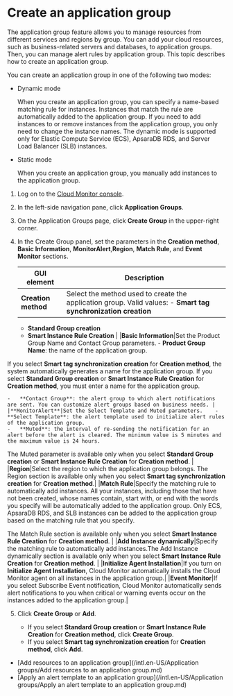 # Create an application group

The application group feature allows you to manage resources from different services and regions by group. You can add your cloud resources, such as business-related servers and databases, to application groups. Then, you can manage alert rules by application group. This topic describes how to create an application group.

You can create an application group in one of the following two modes:

-   Dynamic mode

    When you create an application group, you can specify a name-based matching rule for instances. Instances that match the rule are automatically added to the application group. If you need to add instances to or remove instances from the application group, you only need to change the instance names. The dynamic mode is supported only for Elastic Compute Service \(ECS\), ApsaraDB RDS, and Server Load Balancer \(SLB\) instances.

-   Static mode

    When you create an application group, you manually add instances to the application group.


1.  Log on to the [Cloud Monitor console](https://cms-intl.console.aliyun.com).

2.  In the left-side navigation pane, click **Application Groups**.

3.  On the Application Groups page, click **Create Group** in the upper-right corner.

4.  In the Create Group panel, set the parameters in the **Creation method**, **Basic Information**, **MonitorAlert**,**Region**, **Match Rule**, and **Event Monitor** sections.

    |GUI element|Description|
    |-----------|-----------|
    |**Creation method**|Select the method used to create the application group. Valid values:     -   **Smart tag synchronization creation**
    -   **Standard Group creation**
    -   **Smart Instance Rule Creation** |
    |**Basic Information**|Set the Product Group Name and Contact Group parameters.     -   **Product Group Name**: the name of the application group.

If you select **Smart tag synchronization creation** for **Creation method**, the system automatically generates a name for the application group. If you select **Standard Group creation** or **Smart Instance Rule Creation** for **Creation method**, you must enter a name for the application group.

    -   **Contact Group**: the alert group to which alert notifications are sent. You can customize alert groups based on business needs. |
    |**MonitorAlert**|Set the Select Template and Muted parameters.    -   **Select Template**: the alert template used to initialize alert rules of the application group.
    -   **Muted**: the interval of re-sending the notification for an alert before the alert is cleared. The minimum value is 5 minutes and the maximum value is 24 hours.

The Muted parameter is available only when you select **Standard Group creation** or **Smart Instance Rule Creation** for **Creation method**. |
    |**Region**|Select the region to which the application group belongs. The Region section is available only when you select **Smart tag synchronization creation** for **Creation method**.|
    |**Match Rule**|Specify the matching rule to automatically add instances. All your instances, including those that have not been created, whose names contain, start with, or end with the words you specify will be automatically added to the application group. Only ECS, ApsaraDB RDS, and SLB instances can be added to the application group based on the matching rule that you specify.

The Match Rule section is available only when you select **Smart Instance Rule Creation** for **Creation method**. |
    |**Add Instance dynamically**|Specify the matching rule to automatically add instances.The Add Instance dynamically section is available only when you select **Smart Instance Rule Creation** for **Creation method**. |
    |**Initialize Agent Installation**|If you turn on **Initialize Agent Installation**, Cloud Monitor automatically installs the Cloud Monitor agent on all instances in the application group.|
    |**Event Monitor**|If you select Subscribe Event notification, Cloud Monitor automatically sends alert notifications to you when critical or warning events occur on the instances added to the application group.|

5.  Click **Create Group** or **Add**.

    -   If you select **Standard Group creation** or **Smart Instance Rule Creation** for **Creation method**, click **Create Group**.
    -   If you select **Smart tag synchronization creation** for **Creation method**, click **Add**.

-   [Add resources to an application group](/intl.en-US/Application groups/Add resources to an application group.md)
-   [Apply an alert template to an application group](/intl.en-US/Application groups/Apply an alert template to an application group.md)

